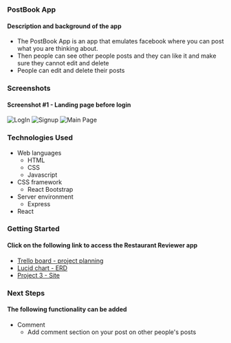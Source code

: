### PostBook App
#### Description and background of the app
* The PostBook App is an app that emulates facebook where you can post what you are thinking about.
* Then people can see other people posts and they can like it and make sure they cannot  edit and delete
* People can edit and delete their posts

### Screenshots
#### Screenshot #1 - Landing page before login
![LogIn](https://imgur.com/zyBNSYY.png)
![Signup](https://imgur.com/D4vE4Nn.png)
![Main Page](https://imgur.com/QaoGvGE.png)

### Technologies Used
* Web languages
    * HTML
    * CSS
    * Javascript
* CSS framework
    * React Bootstrap
* Server environment
    * Express
* React

### Getting Started
#### Click on the following link to access the Restaurant Reviewer app
* [Trello board - project planning](https://trello.com/b/mECJycBI/react-website)
* [Lucid chart - ERD](https://lucid.app/lucidchart/6678931d-ec47-4001-ae9a-2da9ced1d77f/edit?page=0_0&invitationId=inv_3af5a06d-2804-4ad3-a7ce-d0aa23212401#)
* [Project 3 - Site](https://postbook.herokuapp.com/)

### Next Steps
#### The following functionality can be added 
* Comment
    * Add comment section on your post on other people's posts

